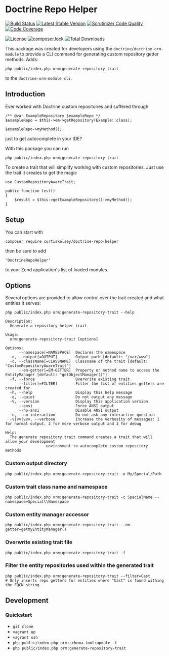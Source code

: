 # Doctrine Repo Helper

[![Build Status](https://travis-ci.com/curtiskelsey/doctrine-repo-helper.svg?branch=master)](https://travis-ci.com/curtiskelsey/doctrine-repo-helper)
[![Latest Stable Version](https://poser.pugx.org/curtiskelsey/doctrine-repo-helper/v/stable)](https://packagist.org/packages/curtiskelsey/doctrine-repo-helper)
[![Scrutinizer Code Quality](https://scrutinizer-ci.com/g/curtiskelsey/doctrine-repo-helper/badges/quality-score.png?b=master)](https://scrutinizer-ci.com/g/curtiskelsey/doctrine-repo-helper/?branch=master)
[![Code Coverage](https://scrutinizer-ci.com/g/curtiskelsey/doctrine-repo-helper/badges/coverage.png?b=master)](https://scrutinizer-ci.com/g/curtiskelsey/doctrine-repo-helper/?branch=master)

[![License](https://poser.pugx.org/curtiskelsey/doctrine-repo-helper/license)](https://packagist.org/packages/curtiskelsey/doctrine-repo-helper)
[![composer.lock](https://poser.pugx.org/curtiskelsey/doctrine-repo-helper/composerlock)](https://packagist.org/packages/curtiskelsey/doctrine-repo-helper)
[![Total Downloads](https://poser.pugx.org/curtiskelsey/doctrine-repo-helper/downloads)](https://packagist.org/packages/curtiskelsey/doctrine-repo-helper)

This package was created for developers using the `doctrine/doctrine-orm-module`
to provide a CLI command for generating custom repository getter methods. Adds:

```
php public/index.php orm:generate-repository-trait
```

to the `doctrine-orm-module cli`.

## Introduction

Ever worked with Doctrine custom repositories and suffered through
```
/** @var ExampleRepository $exampleRepo */
$exampleRepo = $this->em->getRepository(Example::class);

$exampleRepo->myMethod();
```

just to get autocomplete in your IDE?

With this package you can run

```
php public/index.php orm:generate-repository-trait
```

To create a trait that will simplify working with custom repositories.
Just use the trait it creates to get the magic

```
use CustomRepositoryAwareTrait;

public function test()
{
    $result = $this->getExampleRepository()->myMethod();
}
```

## Setup

You can start with

```
composer require curtiskelsey/doctrine-repo-helper
```

then be sure to add

```
'DoctrineRepoHelper'
```

to your Zend application's list of loaded modules.

## Options

Several options are provided to allow control over the trait created and what entities it serves:

```
php public/index.php orm:generate-repository-trait --help

Description:
  Generate a repository helper trait

Usage:
  orm:generate-repository-trait [options]

Options:
      --namespace[=NAMESPACE]  Declares the namespace
  -o, --output[=OUTPUT]        Output path [default: "/var/www"]
  -c, --className[=CLASSNAME]  Classname of the trait [default: "CustomRepositoryAwareTrait"]
      --em-getter[=EM-GETTER]  Property or method name to access the EntityManager [default: "getObjectManager()"]
  -f, --force                  Overwrite existing trait
      --filter[=FILTER]        Filter the list of entities getters are created for
  -h, --help                   Display this help message
  -q, --quiet                  Do not output any message
  -V, --version                Display this application version
      --ansi                   Force ANSI output
      --no-ansi                Disable ANSI output
  -n, --no-interaction         Do not ask any interactive question
  -v|vv|vvv, --verbose         Increase the verbosity of messages: 1 for normal output, 2 for more verbose output and 3 for debug

Help:
  The generate repository trait command creates a trait that will allow your development
                  environment to autocomplete custom repository methods
```

### Custom output directory
```
php public/index.php orm:generate-repository-trait -o My/Special/Path
```

### Custom trait class name and namespace
```
php public/index.php orm:generate-repository-trait -c SpecialName --namespace=Special\\Namespace
```

### Custom entity manager accessor
```
php public/index.php orm:generate-repository-trait --em-getter=getMyEntityManager()
```

### Overwrite existing trait file
```
php public/index.php orm:generate-repository-trait -f
```

### Filter the entity repositories used within the generated trait
```
php public/index.php orm:generate-repository-trait --filter=Cast
# Only inserts repo getters for entities where "Cast" is found withing the FQCN string
```

## Development

### Quickstart
* `git clone`
* `vagrant up`
* `vagrant ssh`
* `php public/index.php orm:schema-tool:update -f`
* `php public/index.php orm:generate-repository-trait`